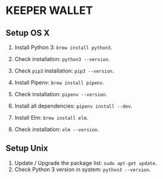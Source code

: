 # KEEPER WALLET

## Setup OS X
1. Install Python 3: `brew install python3`.
2. Check installation: `python3 --version`.
3. Check `pip3` installation: `pip3 --version`.
4. Install Pipenv: `brew install pipenv`.
5. Check installation: `pipenv --version`.
6. Install all dependencies: `pipenv install --dev`.

1. Install Elm: `brew install elm`.
2. Check installation: `elm --version`.

## Setup Unix
1. Update / Upgrade the package list: `sudo apt-get update`.
2. Check Python 3 version in system: `python3 --version`.


